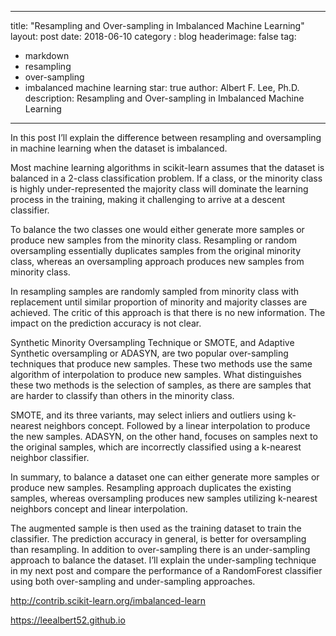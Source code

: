 
---
title: "Resampling and Over-sampling in Imbalanced Machine Learning"
layout: post
date: 2018-06-10 
category : blog
headerimage: false
tag: 
- markdown
- resampling
- over-sampling
- imbalanced machine learning
star: true
author: Albert F. Lee, Ph.D.
description: Resampling and Over-sampling in Imbalanced Machine Learning
---

In this post I’ll explain the difference between resampling and oversampling in machine learning when the dataset is imbalanced.

Most machine learning algorithms in scikit-learn assumes that the dataset is balanced in a 2-class classification problem.  If a class, or the minority class is highly under-represented the majority class will dominate the learning process in the training, making it challenging to arrive at a descent classifier.


To balance the two classes one would either generate more samples or produce new samples from the minority class.  Resampling or random oversampling essentially duplicates samples from the original minority class, whereas an oversampling approach produces new samples from minority class.

In resampling samples are randomly sampled from minority class with replacement until similar proportion of minority and majority classes are achieved.  The critic of this approach is that there is no new information. The impact on the prediction accuracy is not clear.

Synthetic Minority Oversampling Technique or SMOTE, and Adaptive Synthetic oversampling or ADASYN, are two popular over-sampling techniques that produce new samples.  These two methods use the same algorithm of interpolation to produce new samples. What distinguishes these two methods is the selection of samples, as there are samples that are harder to classify than others in the minority class.

SMOTE, and its three variants, may select inliers and outliers using k-nearest neighbors concept.  Followed by a linear interpolation to produce the new samples. ADASYN, on the other hand, focuses on samples next to the original samples, which are incorrectly classified using a k-nearest neighbor classifier.

In summary, to balance a dataset one can either generate more samples or produce new samples. Resampling approach duplicates the existing samples, whereas oversampling produces new samples utilizing k-nearest neighbors concept and linear interpolation.

The augmented sample is then used as the training dataset to train the classifier. The prediction accuracy in general, is better for oversampling than resampling. In addition to over-sampling there is an under-sampling approach to balance the dataset. I’ll explain the under-sampling technique in my next post and compare the performance of a RandomForest classifier using both over-sampling and under-sampling approaches.      

http://contrib.scikit-learn.org/imbalanced-learn

https://leealbert52.github.io
